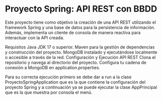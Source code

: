 # Proyecto Spring: API REST con BBDD #
Este proyecto tiene como objetivo la creación de una API REST utilizando el framework Spring y una base de datos para la persistencia de información. Además, implementa un cliente de consola de manera reactiva para interactuar con la API creada.

Requisitos Java JDK 17 o superior. Maven para la gestión de dependencias y construcción del proyecto. MongoDB instalado y ejecutándose localmente o accesible a través de la red. Configuración y Ejecución API REST Clona el repositorio y navega al directorio del proyecto. Configura tu cadena de conexión a MongoDB en application.properties.

Para su correcta ejecución primero se debe dar a run a la clase ProyectoSpringApplication que es la que contiene la configuración del proyecto Spring y a continuación ya se puede ejecutar la clase AppPrincipal que es la que muestra por consola el menú.
